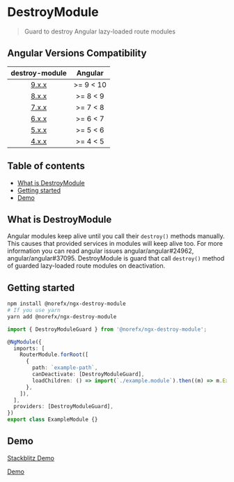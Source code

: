 # DestroyModule

> Guard to destroy Angular lazy-loaded route modules

## Angular Versions Compatibility

|                        destroy-module                        |  Angular  |
| :----------------------------------------------------------: | :-------: |
| [9.x.x](https://github.com/norefx/destroy-module/tree/9.x.x) | >= 9 < 10 |
| [8.x.x](https://github.com/norefx/destroy-module/tree/8.x.x) | >= 8 < 9  |
| [7.x.x](https://github.com/norefx/destroy-module/tree/7.x.x) | >= 7 < 8  |
| [6.x.x](https://github.com/norefx/destroy-module/tree/6.x.x) | >= 6 < 7  |
| [5.x.x](https://github.com/norefx/destroy-module/tree/5.x.x) | >= 5 < 6  |
| [4.x.x](https://github.com/norefx/destroy-module/tree/4.x.x) | >= 4 < 5  |

## Table of contents

- [What is DestroyModule](#what-is-destroymodule)
- [Getting started](#getting-started)
- [Demo](#demo)

## What is DestroyModule

Angular modules keep alive until you call their `destroy()` methods manually. This causes that provided services in modules will keep alive too. For more information you can read angular issues angular/angular#24962, angular/angular#37095. DestroyModule is guard that call `destroy()` method of guarded lazy-loaded route modules on deactivation.

## Getting started

```sh
npm install @norefx/ngx-destroy-module
# If you use yarn
yarn add @norefx/ngx-destroy-module
```

```ts
import { DestroyModuleGuard } from '@norefx/ngx-destroy-module';

@NgModule({
  imports: [
    RouterModule.forRoot([
      {
        path: `example-path`,
        canDeactivate: [DestroyModuleGuard],
        loadChildren: () => import(`./example.module`).then((m) => m.ExampleModule),
      },
    ]),
  ],
  providers: [DestroyModuleGuard],
})
export class ExampleModule {}
```

## Demo

[Stackblitz Demo](https://ngx-destroy-module.stackblitz.io)

[Demo](https://user-images.githubusercontent.com/89928030/188677092-2d230816-4c50-4272-a691-5e4e0cefbcf4.webm)
